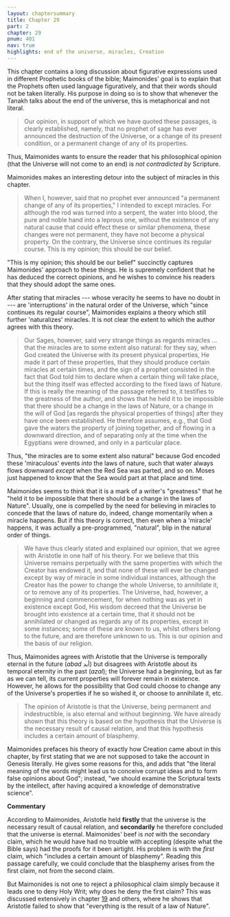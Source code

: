 ```yaml
---
layout: chaptersummary
title: Chapter 29
part: 2
chapter: 29
pnum: 401
nav: true
highlights: end of the universe, miracles, Creation
---
```


This chapter contains a long discussion about figurative expressions used in different Prophetic books of the bible; Maimonides' goal is to explain that the Prophets often used language figuratively, and that their words should not be taken literally. His purpose in doing so is to show that whenever the Tanakh talks about the end of the universe, this is metaphorical and not literal.
> Our opinion, in support of which we have quoted these passages, is clearly established, namely, that no prophet of sage has ever announced the destruction of the Universe, or a change of its present condition, or a permanent change of any of its properties.

Thus, Maimonides wants to ensure the reader that his philosophical opinion (that the Universe will not come to an end) is _not contradicted by_ Scripture.

Maimonides makes an interesting detour into the subject of miracles in this chapter.
> When I, however, said that no prophet ever announced "a permanent change of any of its properties," I intended to except miracles. For although the rod was turned into a serpent, the water into blood, the pure and noble hand into a leprous one, without the existence of any natural cause that could effect these or similar phenomena, these changes were not permanent, they have not become a physical property. On the contrary, the Universe since continues its regular course. This is my opinion; this should be our belief.

"This is my opinion; this should be our belief" succinctly captures Maimonides' approach to these things. He is supremely confident that he has deduced the correct opinions, and he wishes to convince his readers that they should adopt the same ones.

After stating that miracles --- whose veracity he seems to have no doubt in --- are 'interruptions' in the natural order of the Universe, which "since continues its regular course", Maimonides explains a theory which still further 'naturalizes' miracles. It is not clear the extent to which the author agrees with this theory.
> Our Sages, however, said very strange things as regards miracles ... that the miracles are to some extent also natural: for they say, when God created the Universe with its present physical properties, He made it part of these properties, that they should produce certain miracles at certain times, and the sign of a prophet consisted in the fact that God told him to declare when a certain thing will take place, but the thing itself was effected according to the fixed laws of Nature. If this is really the meaning of the passage referred to, it testifies to the greatness of the author, and shows that he held it to be impossible that there should be a change in the laws of Nature, or a change in the will of God [as regards the physical properties of things] after they have once been established. He therefore assumes, e.g., that God gave the waters the property of joining together, and of flowing in a downward direction, and of separating only at the time when the Egyptians were drowned, and only in a particular place.

Thus, "the miracles are to some extent also natural" because God encoded these 'miraculous' events _into_ the laws of nature, such that water always flows downward _except_ when the Red Sea was parted, and so on. Moses just happened to know that the Sea would part at that place and time.

Maimonides seems to think that it is a mark of a writer's "greatness" that he "held it to be impossible that there should be a change in the laws of Nature". Usually, one is compelled by the need for believing in miracles to concede that the laws of nature do, indeed, change momentarily when a miracle happens. But if this theory is correct, then even when a 'miracle' happens, it was actually a pre-programmed, "natural", blip in the natural order of things.

> We have thus clearly stated and explained our opinion, that we agree with Aristotle in one half of his theory. For we believe that this Universe remains perpetually with the same properties with which the Creator has endowed it, and that none of these will ever be changed except by way of miracle in some individual instances, although the Creator has the power to change the whole Universe, to annihilate it, or to remove any of its properties. The Universe, had, however, a beginning and commencement, for when nothing was as yet in existence except God, His wisdom decreed that the Universe be brought into existence at a certain time, that it should not be annihilated or changed as regards any of its properties, except in some instances; some of these are known to us, whilst others belong to the future, and are therefore unknown to us. This is our opinion and the basis of our religion.

Thus, Maimonides agrees with Aristotle that the Universe is temporally eternal in the future (_abad_ أبد) but disagrees with Aristotle about its temporal eternity in the past (_azal_); the Universe had a beginning, but as far as we can tell, its current properties will forever remain in existence. However, he allows for the possibility that God could choose to change any of the Universe's properties if he so wished it, or choose to annihilate it, etc.

> The opinion of Aristotle is that the Universe, being permanent and indestructible, is also eternal and without beginning. We have already shown that this theory is based on the hypothesis that the Universe is the necessary result of causal relation, and that this hypothesis includes a certain amount of blasphemy.

Maimonides prefaces his theory of exactly how Creation came about in this chapter, by first stating that we are not supposed to take the account in Genesis literally. He gives some reasons for this, and adds that "the literal meaning of the words might lead us to conceive corrupt ideas and to form false opinions about God"; instead, "we should examine the Scriptural texts by the intellect, after having acquired a knowledge of demonstrative science".

**Commentary**

According to Maimonides, Aristotle held **firstly** that the universe is the necessary result of causal relation, and **secondarily** he therefore concluded that the universe is eternal. Maimonides' beef is _not_ with the secondary claim, which he would have had no trouble with accepting (despite what the Bible says) had the proofs for it been airtight. His problem is with the _first_ claim, which "includes a certain amount of blasphemy". Reading this passage carefully, we could conclude that the blasphemy arises from the first claim, not from the second claim.

But Maimonides is not one to reject a philosophical claim simply because it leads one to deny Holy Writ; why does he deny the first claim? This was discussed extensively in chapter [19](https://emadmasroor.github.io/Guide-Perplexed/summaries/II/ch19/) and others, where he shows that Aristotle failed to show that "everything is the result of a law of Nature".

